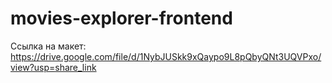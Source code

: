 # movies-explorer-frontend

Ссылка на макет: https://drive.google.com/file/d/1NybJUSkk9xQaypo9L8pQbyQNt3UQVPxo/view?usp=share_link
